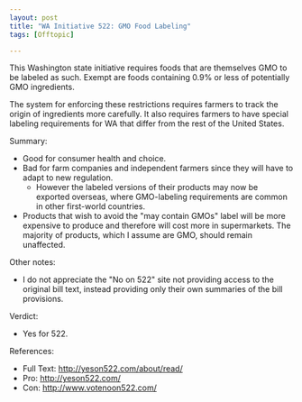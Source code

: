 ```yaml
---
layout: post
title: "WA Initiative 522: GMO Food Labeling"
tags: [Offtopic]

---
```


This Washington state initiative requires foods that are themselves GMO to be labeled as such. Exempt are foods containing 0.9% or less of potentially GMO ingredients.

The system for enforcing these restrictions requires farmers to track the origin of ingredients more carefully. It also requires farmers to have special labeling requirements for WA that differ from the rest of the United States.

Summary:

* Good for consumer health and choice.
* Bad for farm companies and independent farmers since they will have to adapt to new regulation.
    - However the labeled versions of their products may now be exported overseas, where GMO-labeling requirements are common in other first-world countries.
* Products that wish to avoid the "may contain GMOs" label will be more expensive to produce and therefore will cost more in supermarkets. The majority of products, which I assume are GMO, should remain unaffected.

Other notes:

* I do not appreciate the "No on 522" site not providing access to the original bill text, instead providing only their own summaries of the bill provisions.

Verdict:

* Yes for 522.

References:

* Full Text: <http://yeson522.com/about/read/>
* Pro: <http://yeson522.com/>
* Con: <http://www.votenoon522.com/>